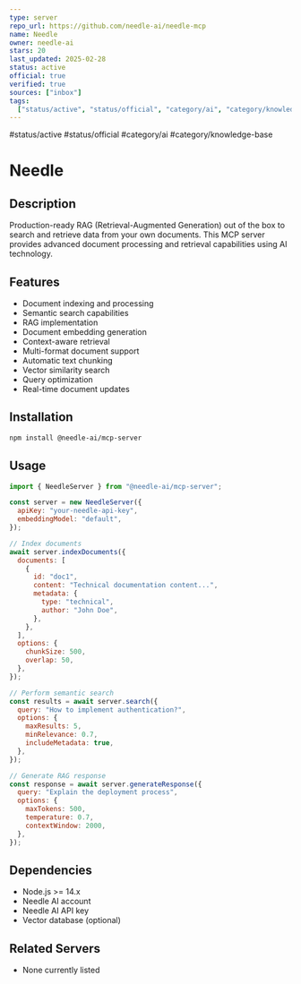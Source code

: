 ```yaml
--- 
type: server
repo_url: https://github.com/needle-ai/needle-mcp
name: Needle
owner: needle-ai
stars: 20
last_updated: 2025-02-28
status: active
official: true
verified: true
sources: ["inbox"]
tags:
  ["status/active", "status/official", "category/ai", "category/knowledge-base"]
---
```


#status/active #status/official #category/ai #category/knowledge-base

# Needle

## Description

Production-ready RAG (Retrieval-Augmented Generation) out of the box to search and retrieve data from your own documents. This MCP server provides advanced document processing and retrieval capabilities using AI technology.

## Features

- Document indexing and processing
- Semantic search capabilities
- RAG implementation
- Document embedding generation
- Context-aware retrieval
- Multi-format document support
- Automatic text chunking
- Vector similarity search
- Query optimization
- Real-time document updates

## Installation

```bash
npm install @needle-ai/mcp-server
```

## Usage

```javascript
import { NeedleServer } from "@needle-ai/mcp-server";

const server = new NeedleServer({
  apiKey: "your-needle-api-key",
  embeddingModel: "default",
});

// Index documents
await server.indexDocuments({
  documents: [
    {
      id: "doc1",
      content: "Technical documentation content...",
      metadata: {
        type: "technical",
        author: "John Doe",
      },
    },
  ],
  options: {
    chunkSize: 500,
    overlap: 50,
  },
});

// Perform semantic search
const results = await server.search({
  query: "How to implement authentication?",
  options: {
    maxResults: 5,
    minRelevance: 0.7,
    includeMetadata: true,
  },
});

// Generate RAG response
const response = await server.generateResponse({
  query: "Explain the deployment process",
  options: {
    maxTokens: 500,
    temperature: 0.7,
    contextWindow: 2000,
  },
});
```

## Dependencies

- Node.js >= 14.x
- Needle AI account
- Needle AI API key
- Vector database (optional)

## Related Servers

- None currently listed
